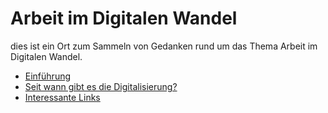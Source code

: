 # Arbeit im Digitalen Wandel

dies ist ein Ort zum Sammeln von Gedanken rund um das Thema Arbeit im Digitalen Wandel. 

- [Einführung](intro/index)
- [Seit wann gibt es die Digitalisierung?](intro/history)
- [Interessante Links](links/index)
